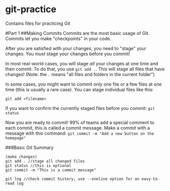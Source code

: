 # git-practice
Contains files for practicing Git 

#Part 1
##Making Commits
Commits are the most basic usage of Git. Commits let you make "checkpoints" in your code. 

After you are satisfied with your changes, you need to "stage" your changes. You *must* stage your changes before you commit!

In most real-world cases, you will stage *all* your changes at one time and then commit. To do that, you use ```git add .```. This will stage all files that have changes! (Note: the ```.``` means "all files and folders in the current folder")

In some cases, you might want to commit only one file or a few files at one time (this is usually a rare case). You can stage individual files like this:
```
git add <filename>
```

If you want to confirm the currently staged files before you commit:
```git status```

Now you are ready to commit! 99% of teams add a special comment to each commit, this is called a commit message. Make a commit with a message with this command:
```git commit -m "Add a new button on the homepage"```

###Basic Git Summary
```
(make changes)
git add . //stage all changed files
git status //this is optional
git commit -m "This is a commit message"

git log //check commit history, use --oneline option for an easy-to-read log
```
